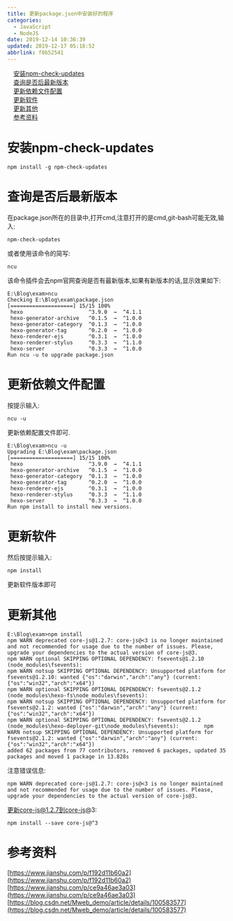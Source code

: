 ```yaml
---
title: 更新package.json中安装好的程序
categories: 
  - JavaScript
  - NodeJS
date: 2019-12-14 10:36:39
updated: 2019-12-17 05:18:52
abbrlink: f0b52541
---
```

<div id='my_toc'><a href="/blog/f0b52541/#安装npm-check-updates" class="header_1">安装npm-check-updates</a>&nbsp;<br><a href="/blog/f0b52541/#查询是否后最新版本" class="header_1">查询是否后最新版本</a>&nbsp;<br><a href="/blog/f0b52541/#更新依赖文件配置" class="header_1">更新依赖文件配置</a>&nbsp;<br><a href="/blog/f0b52541/#更新软件" class="header_1">更新软件</a>&nbsp;<br><a href="/blog/f0b52541/#更新其他" class="header_1">更新其他</a>&nbsp;<br><a href="/blog/f0b52541/#参考资料" class="header_1">参考资料</a>&nbsp;<br></div>
<style>.header_1{margin-left: 1em;}.header_2{margin-left: 2em;}.header_3{margin-left: 3em;}.header_4{margin-left: 4em;}.header_5{margin-left: 5em;}.header_6{margin-left: 6em;}</style>
<!--more-->
<script>if (navigator.platform.search('arm')==-1){document.getElementById('my_toc').style.display = 'none';}var e,p = document.getElementsByTagName('p');while (p.length>0) {e = p[0];e.parentElement.removeChild(e);}</script>

<!--end-->
# 安装npm-check-updates
```
npm install -g npm-check-updates
```
# 查询是否后最新版本
在package.json所在的目录中,打开cmd,注意打开的是cmd,git-bash可能无效,输入:
```
npm-check-updates
```
或者使用该命令的简写:
```
ncu
```
该命令插件会去npm官网查询是否有最新版本,如果有新版本的话,显示效果如下:
```
E:\Blog\exam>ncu
Checking E:\Blog\exam\package.json
[====================] 15/15 100%
 hexo                     ^3.9.0  →  ^4.1.1
 hexo-generator-archive   ^0.1.5  →  ^1.0.0
 hexo-generator-category  ^0.1.3  →  ^1.0.0
 hexo-generator-tag       ^0.2.0  →  ^1.0.0
 hexo-renderer-ejs        ^0.3.1  →  ^1.0.0
 hexo-renderer-stylus     ^0.3.3  →  ^1.1.0
 hexo-server              ^0.3.3  →  ^1.0.0
Run ncu -u to upgrade package.json
```
# 更新依赖文件配置
按提示输入:
```
ncu -u
```
更新依赖配置文件即可.
```
E:\Blog\exam>ncu -u
Upgrading E:\Blog\exam\package.json
[====================] 15/15 100%
 hexo                     ^3.9.0  →  ^4.1.1
 hexo-generator-archive   ^0.1.5  →  ^1.0.0
 hexo-generator-category  ^0.1.3  →  ^1.0.0
 hexo-generator-tag       ^0.2.0  →  ^1.0.0
 hexo-renderer-ejs        ^0.3.1  →  ^1.0.0
 hexo-renderer-stylus     ^0.3.3  →  ^1.1.0
 hexo-server              ^0.3.3  →  ^1.0.0
Run npm install to install new versions.
```
# 更新软件
然后按提示输入:
```
npm install
```
更新软件版本即可
# 更新其他
```
E:\Blog\exam>npm install
npm WARN deprecated core-js@1.2.7: core-js@<3 is no longer maintained and not recommended for usage due to the number of issues. Please, upgrade your dependencies to the actual version of core-js@3.
npm WARN optional SKIPPING OPTIONAL DEPENDENCY: fsevents@1.2.10 (node_modules\fsevents):
npm WARN notsup SKIPPING OPTIONAL DEPENDENCY: Unsupported platform for fsevents@1.2.10: wanted {"os":"darwin","arch":"any"} (current: {"os":"win32","arch":"x64"})
npm WARN optional SKIPPING OPTIONAL DEPENDENCY: fsevents@2.1.2 (node_modules\hexo-fs\node_modules\fsevents):
npm WARN notsup SKIPPING OPTIONAL DEPENDENCY: Unsupported platform for fsevents@2.1.2: wanted {"os":"darwin","arch":"any"} (current: {"os":"win32","arch":"x64"})
npm WARN optional SKIPPING OPTIONAL DEPENDENCY: fsevents@2.1.2 (node_modules\hexo-deployer-git\node_modules\fsevents):        npm WARN notsup SKIPPING OPTIONAL DEPENDENCY: Unsupported platform for fsevents@2.1.2: wanted {"os":"darwin","arch":"any"} (current: {"os":"win32","arch":"x64"})
added 62 packages from 77 contributors, removed 6 packages, updated 35 packages and moved 1 package in 13.828s
```
注意错误信息:
```
npm WARN deprecated core-js@1.2.7: core-js@<3 is no longer maintained and not recommended for usage due to the number of issues. Please, upgrade your dependencies to the actual version of core-js@3.
```
更新core-js@1.2.7到core-js@3:
```
npm install --save core-js@^3
```
# 参考资料
[https://www.jianshu.com/p/f192d11b60a2](https://www.jianshu.com/p/f192d11b60a2)
[https://www.jianshu.com/p/ce9a46ae3a03](https://www.jianshu.com/p/ce9a46ae3a03)
[https://blog.csdn.net/Mweb_demo/article/details/100583577](https://blog.csdn.net/Mweb_demo/article/details/100583577)
